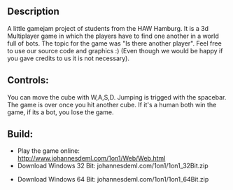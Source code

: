 Description
--------------
A little gamejam project of students from the HAW Hamburg. It is a 3d Multiplayer game in which the players have to find one another in a world full of bots. The topic for the game was "Is there another player". Feel free to use our source code and graphics :) (Even though we would be happy if you gave credits to us it is not necessary).

Controls:
--------------
You can move the cube with W,A,S,D. Jumping is trigged with the spacebar. The game is over once you hit another cube. If it's a human both win the game, if its a bot, you lose the game.

Build:
--------------
* Play the game online: http://www.johannesdeml.com/1on1/Web/Web.html
* Download Windows 32 Bit: johannesdeml.com/1on1/1on1_32Bit.zip
+ Download Windows 64 Bit: johannesdeml.com/1on1/1on1_64Bit.zip